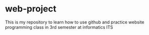 # web-project
This is my repository to learn how to use github and practice website programming class in 3rd semester at informatics ITS
